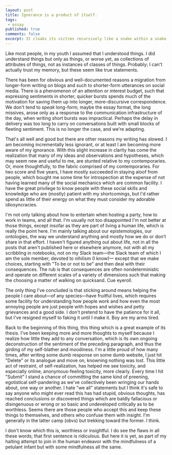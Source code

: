 ```yaml
---
layout: post
title: Ignorance is a product of itself. 
tags:
 - essay
published: true
comments: false
excerpt: It cloaks its victims recursively like a snake within a snake. It's ignorance all the way down.
---
```

<!-- Ignorance is a product of itself. It cloaks its victims recursively like a snake within a snake. It's ignorance all the way down. -->

Like most people, in my youth I assumed that I understood things. I did understand things but only as things, or worse yet, as collections of attributes of things, not as instances of classes of things. Probably; I can't actually trust my memory, but these seem like true statements.

There has been for obvious and well-documented reasons a migration from longer-form writing on blogs and such to shorter-form utterances on social media. There is a phenomenon of an attention or interest budget, such that expressing sentiments in shorter, quicker bursts spends much of the motivation for saving them up into longer, more-discursive correspondence. We don't tend to _speak_ long-form; maybe the essay format, the long missives, arose only as a response to the communication infrastructure of the day, when writing short bursts was impractical. Perhaps the delay in delivery was too long to carry on conversations built with small blocks of fleeting sentiment. This is no longer the case, and we're adapting.

That's all well and good but there are other reasons my writing has slowed. I am becoming incrementally less ignorant, or at least I am becoming more aware of my ignorance. With this slight increase in clarity has come the realization that many of my ideas and observations and hypotheses, which may seem new and useful to me, are stunted relative to my contemporaries. Or, more thoughtfully, to the fabric comprised of my contemporaries. For two score and five years, I have mostly succeeded in staying aloof from people, which bought me some time for introspection at the expense of not having learned many of the social mechanics which are common facility. I have the great privilege to know people with these social skills and knowledge who are (mostly) patient with my shortcomings, but I'd rather spend as little of their energy on what they must consider my adorable idiosyncracies.

I'm not only talking about how to entertain when hosting a party, how to work in teams, and all that. I'm usually not too disappointed I'm not better at those things, except insofar as they are part of living a human life, which is really the point here. I'm mainly talking about our epistemologies, our ontologies, the way we understand anything and mostly how we do or don't share in that effort. I haven't figured anything out about life, not in all the posts that aren't published here or elsewhere anymore, not with all my scribbling in notebooks, not on my Slack team&mdash;the Slack team of which I am the sole member, devoted to nihilism (I know)&mdash; except that we make choices, starting with "To be or not to be" and then deal with their consequences. The rub is that consequences are often nondeterministic and operate on different scales of a variety of dimensions such that making the choosing a matter of walking on quicksand. Cue eyeroll.

The only thing I've concluded is that sticking around means helping the people I care about&mdash;of any species&mdash;have fruitful lives, which requires some facility for understanding how people work and how even the most annoying people are just people with hopes and wishes and petty grievances and a good side. I don't pretend to have the patience for it all, but I've resigned myself to faking it until I make it. Boy are my arms tired.

Back to the beginning of this thing, this thing which is a great example of its thesis. I've been keeping more and more thoughts to myself because I realize how little they add to any conversation, which is its own ongoing deconstruction of the sentiment of the preceding paragraph, and thus the girding of my self-blather and moodiness. I'm a little proud of how many times, after writing some dumb response on some dumb website, I just hit "Delete" or its analogue and move on, knowning nothing was lost. This little act of restraint, of self-realization, has helped me see toxicity, and especially online, anonymous-feeling toxicity, more clearly. Every time I hit "Submit" I stand a chance of committing the same kind of preening, egotistical self-pandering as we've collectively been wringing our hands about, one way or another. I hate "we all" statements but I think it's safe to say anyone who might ever read this has had stupid, obvious thoughts, has reached conclusions or discovered things which are baldly fallacious or disingenuous or wrong or so basic and undeveloped critically as to be worthless. Seems there are those people who accept this and keep these things to themselves, and others who confuse them with insight. I'm generally in the latter camp (obvs) but trekking toward the former. I think.

I don't know which this is, worthless or insightful. I do see the flaws in all these words; that first sentence is ridiculous. But here it is yet, as part of my halting attempt to join in the human endeavor with the mindfulness of a petulant infant but with some mindfulness all the same.
